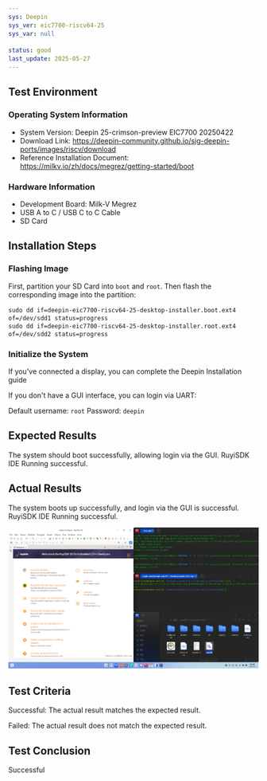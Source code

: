```yaml
---
sys: Deepin
sys_ver: eic7700-riscv64-25
sys_var: null

status: good
last_update: 2025-05-27
---
```


## Test Environment

### Operating System Information

- System Version: Deepin 25-crimson-preview EIC7700 20250422
- Download Link: https://deepin-community.github.io/sig-deepin-ports/images/riscv/download
- Reference Installation Document: https://milkv.io/zh/docs/megrez/getting-started/boot

### Hardware Information

- Development Board: Milk-V Megrez
- USB A to C / USB C to C Cable
- SD Card

## Installation Steps

### Flashing Image

First, partition your SD Card into `boot` and `root`. Then flash the corresponding image into the partition:

``` shell
sudo dd if=deepin-eic7700-riscv64-25-desktop-installer.boot.ext4 of=/dev/sdd1 status=progress
sudo dd if=deepin-eic7700-riscv64-25-desktop-installer.root.ext4 of=/dev/sdd2 status=progress
```

### Initialize the System

If you've connected a display, you can complete the Deepin Installation guide

If you don't have a GUI interface, you can login via UART:

Default username: `root`
Password: `deepin`

## Expected Results

The system should boot successfully, allowing login via the GUI. RuyiSDK IDE Running successful.

## Actual Results

The system boots up successfully, and login via the GUI is successful. RuyiSDK IDE Running successful.

![screenshot](./screenshot.png)

## Test Criteria

Successful: The actual result matches the expected result.

Failed: The actual result does not match the expected result.

## Test Conclusion

Successful

